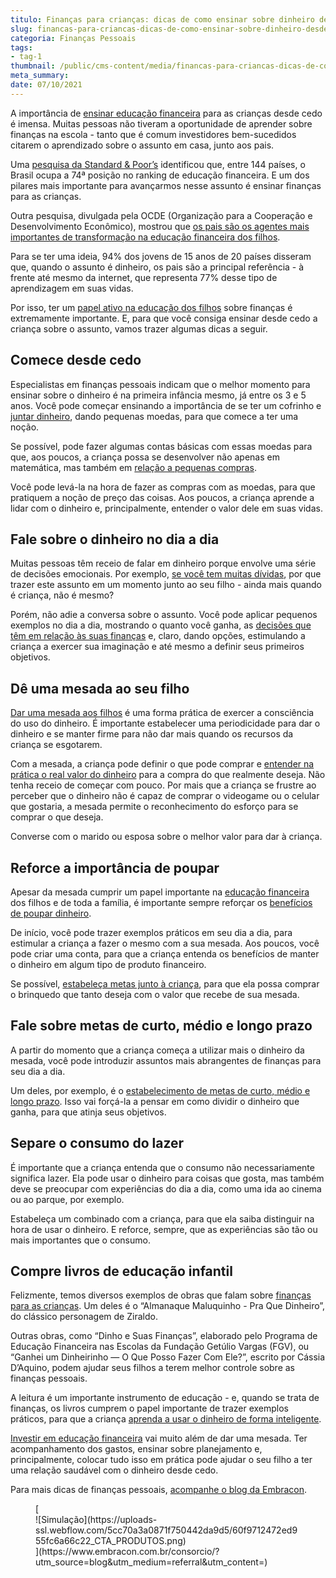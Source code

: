```yaml
---
titulo: Finanças para crianças: dicas de como ensinar sobre dinheiro desde cedo
slug: financas-para-criancas-dicas-de-como-ensinar-sobre-dinheiro-desde-cedo
categoria: Finanças Pessoais
tags:
- tag-1
thumbnail: /public/cms-content/media/financas-para-criancas-dicas-de-como-ensinar-sobre-dinheiro-desde-cedo.jpg
meta_summary: 
date: 07/10/2021
---
```

A importância de [ensinar educação financeira](https://www.embracon.com.br/blog/entenda-a-importancia-da-educacao-financeira-na-sua-vida) para as crianças desde cedo é imensa. Muitas pessoas não tiveram a oportunidade de aprender sobre finanças na escola - tanto que é comum investidores bem-sucedidos citarem o aprendizado sobre o assunto em casa, junto aos pais.

Uma [pesquisa da Standard &amp; Poor’s](https://crcgo.org.br/novo/?p=9580) identificou que, entre 144 países, o Brasil ocupa a 74ª posição no ranking de educação financeira. E um dos pilares mais importante para avançarmos nesse assunto é ensinar finanças para as crianças.

Outra pesquisa, divulgada pela OCDE (Organização para a Cooperação e Desenvolvimento Econômico), mostrou que [os pais são os agentes mais importantes de transformação na educação financeira dos filhos](https://valorinveste.globo.com/educacao-financeira/noticia/2020/05/07/conversas-entre-pais-e-filhos-sobre-dinheiro-e-principal-ferramenta-para-aumentar-educacao-financeira-de-jovens-diz-ocde.ghtml).

Para se ter uma ideia, 94% dos jovens de 15 anos de 20 países disseram que, quando o assunto é dinheiro, os pais são a principal referência - à frente até mesmo da internet, que representa 77% desse tipo de aprendizagem em suas vidas.

Por isso, ter um [papel ativo na educação dos filhos](https://www.embracon.com.br/blog/financas-da-familia-como-ensinar-os-filhos-a-economizar-dinheiro) sobre finanças é extremamente importante. E, para que você consiga ensinar desde cedo a criança sobre o assunto, vamos trazer algumas dicas a seguir.

Comece desde cedo 
------------------

Especialistas em finanças pessoais indicam que o melhor momento para ensinar sobre o dinheiro é na primeira infância mesmo, já entre os 3 e 5 anos. Você pode começar ensinando a importância de se ter um cofrinho e [juntar dinheiro](https://www.embracon.com.br/blog/vale-a-pena-guardar-dinheiro-na-poupanca), dando pequenas moedas, para que comece a ter uma noção.

Se possível, pode fazer algumas contas básicas com essas moedas para que, aos poucos, a criança possa se desenvolver não apenas em matemática, mas também em [relação a pequenas compras](https://www.embracon.com.br/blog/habitos-de-consumo-antes-durante-e-pos-pandemia).

Você pode levá-la na hora de fazer as compras com as moedas, para que pratiquem a noção de preço das coisas. Aos poucos, a criança aprende a lidar com o dinheiro e, principalmente, entender o valor dele em suas vidas.

Fale sobre o dinheiro no dia a dia 
-----------------------------------

Muitas pessoas têm receio de falar em dinheiro porque envolve uma série de decisões emocionais. Por exemplo, [se você tem muitas dívidas](https://www.embracon.com.br/blog/dicas-para-sair-das-dividas), por que trazer este assunto em um momento junto ao seu filho - ainda mais quando é criança, não é mesmo?

Porém, não adie a conversa sobre o assunto. Você pode aplicar pequenos exemplos no dia a dia, mostrando o quanto você ganha, as [decisões que têm em relação às suas finanças](https://www.embracon.com.br/blog/planejamento-financeiro-um-guia-para-as-financas-nao-sairem-de-controle) e, claro, dando opções, estimulando a criança a exercer sua imaginação e até mesmo a definir seus primeiros objetivos.

Dê uma mesada ao seu filho 
---------------------------

[Dar uma mesada aos filhos](https://www.embracon.com.br/blog/seu-filho-recebe-mesada-descubra-o-valor-ideal-para-cada-idade) é uma forma prática de exercer a consciência do uso do dinheiro. É importante estabelecer uma periodicidade para dar o dinheiro e se manter firme para não dar mais quando os recursos da criança se esgotarem.

Com a mesada, a criança pode definir o que pode comprar e [entender na prática o real valor do dinheiro](https://www.embracon.com.br/blog/como-ensinar-educacao-financeira-aos-filhos) para a compra do que realmente deseja. Não tenha receio de começar com pouco. Por mais que a criança se frustre ao perceber que o dinheiro não é capaz de comprar o videogame ou o celular que gostaria, a mesada permite o reconhecimento do esforço para se comprar o que deseja.

Converse com o marido ou esposa sobre o melhor valor para dar à criança.

Reforce a importância de poupar 
--------------------------------

Apesar da mesada cumprir um papel importante na [educação financeira](https://www.embracon.com.br/blog/educacao-financeira-entenda-a-importancia-para-o-cenario-atual) dos filhos e de toda a família, é importante sempre reforçar os [benefícios de poupar dinheiro](https://www.embracon.com.br/blog/guia-definitivo-de-como-comecar-a-poupar).

De início, você pode trazer exemplos práticos em seu dia a dia, para estimular a criança a fazer o mesmo com a sua mesada. Aos poucos, você pode criar uma conta, para que a criança entenda os benefícios de manter o dinheiro em algum tipo de produto financeiro.

Se possível, [estabeleça metas junto à criança](https://www.embracon.com.br/blog/dicas-para-uma-vida-financeira-mais-feliz), para que ela possa comprar o brinquedo que tanto deseja com o valor que recebe de sua mesada.

Fale sobre metas de curto, médio e longo prazo 
-----------------------------------------------

A partir do momento que a criança começa a utilizar mais o dinheiro da mesada, você pode introduzir assuntos mais abrangentes de finanças para seu dia a dia.

Um deles, por exemplo, é o [estabelecimento de metas de curto, médio e longo prazo](https://www.embracon.com.br/blog/como-investir-em-curto-medio-e-longo-prazo). Isso vai forçá-la a pensar em como dividir o dinheiro que ganha, para que atinja seus objetivos.

Separe o consumo do lazer 
--------------------------

É importante que a criança entenda que o consumo não necessariamente significa lazer. Ela pode usar o dinheiro para coisas que gosta, mas também deve se preocupar com experiências do dia a dia, como uma ida ao cinema ou ao parque, por exemplo.

Estabeleça um combinado com a criança, para que ela saiba distinguir na hora de usar o dinheiro. E reforce, sempre, que as experiências são tão ou mais importantes que o consumo.

Compre livros de educação infantil 
-----------------------------------

Felizmente, temos diversos exemplos de obras que falam sobre [finanças para as crianças](https://www.embracon.com.br/blog/envolva-seus-filhos-nas-financas-da-familia). Um deles é o “Almanaque Maluquinho - Pra Que Dinheiro”, do clássico personagem de Ziraldo.

Outras obras, como “Dinho e Suas Finanças”, elaborado pelo Programa de Educação Financeira nas Escolas da Fundação Getúlio Vargas (FGV), ou “Ganhei um Dinheirinho — O Que Posso Fazer Com Ele?”, escrito por Cássia D’Aquino, podem ajudar seus filhos a terem melhor controle sobre as finanças pessoais.

A leitura é um importante instrumento de educação - e, quando se trata de finanças, os livros cumprem o papel importante de trazer exemplos práticos, para que a criança [aprenda a usar o dinheiro de forma inteligente](https://www.embracon.com.br/blog/como-economizar-nos-principais-gastos-da-vida).

[Investir em educação financeira](https://www.embracon.com.br/blog/educacao-gasto-ou-investimento) vai muito além de dar uma mesada. Ter acompanhamento dos gastos, ensinar sobre planejamento e, principalmente, colocar tudo isso em prática pode ajudar o seu filho a ter uma relação saudável com o dinheiro desde cedo.

Para mais dicas de finanças pessoais, [acompanhe o blog da Embracon](https://www.embracon.com.br/blog).

<figure class="w-richtext-figure-type-image w-richtext-align-center">[<div>![Simulação](https://uploads-ssl.webflow.com/5cc70a3a0871f750442da9d5/60f9712472ed955fc6a66c22_CTA_PRODUTOS.png)</div>](https://www.embracon.com.br/consorcio/?utm_source=blog&utm_medium=referral&utm_content=)</figure>
